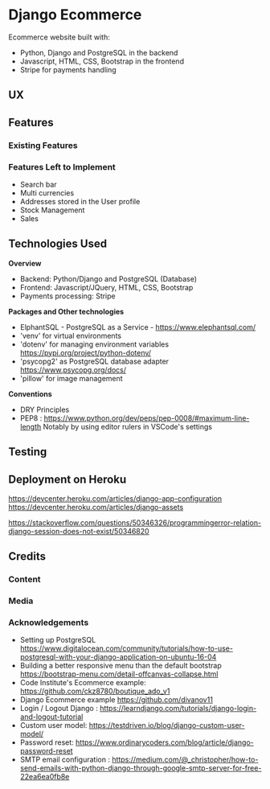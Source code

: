 # Django Ecommerce

Ecommerce website built with: 
* Python, Django and PostgreSQL in the backend
* Javascript, HTML, CSS, Bootstrap in the frontend
* Stripe for payments handling
 
## UX

## Features

### Existing Features

### Features Left to Implement
* Search bar
* Multi currencies
* Addresses stored in the User profile
* Stock Management
* Sales

## Technologies Used

**Overview**
* Backend: Python/Django and PostgreSQL (Database)
* Frontend: Javascript/JQuery, HTML, CSS, Bootstrap
* Payments processing: Stripe

**Packages and Other technologies**
* ElphantSQL - PostgreSQL as a Service - https://www.elephantsql.com/ 
* 'venv' for virtual environments
* 'dotenv' for managing environment variables https://pypi.org/project/python-dotenv/ 
* 'psycopg2' as PostgreSQL database adapter https://www.psycopg.org/docs/
* 'pillow' for image management

**Conventions**
* DRY Principles
* PEP8 : https://www.python.org/dev/peps/pep-0008/#maximum-line-length
Notably by using editor rulers in VSCode's settings
## Testing

## Deployment on Heroku

https://devcenter.heroku.com/articles/django-app-configuration
https://devcenter.heroku.com/articles/django-assets

https://stackoverflow.com/questions/50346326/programmingerror-relation-django-session-does-not-exist/50346820



## Credits

### Content

### Media

### Acknowledgements

* Setting up PostgreSQL https://www.digitalocean.com/community/tutorials/how-to-use-postgresql-with-your-django-application-on-ubuntu-16-04
* Building a better responsive menu than the default bootstrap https://bootstrap-menu.com/detail-offcanvas-collapse.html
* Code Institute's Ecommerce example: https://github.com/ckz8780/boutique_ado_v1   
* Django Ecommerce example https://github.com/divanov11
* Login / Logout Django : https://learndjango.com/tutorials/django-login-and-logout-tutorial
* Custom user model: https://testdriven.io/blog/django-custom-user-model/
* Password reset: https://www.ordinarycoders.com/blog/article/django-password-reset
* SMTP email configuration : https://medium.com/@_christopher/how-to-send-emails-with-python-django-through-google-smtp-server-for-free-22ea6ea0fb8e

